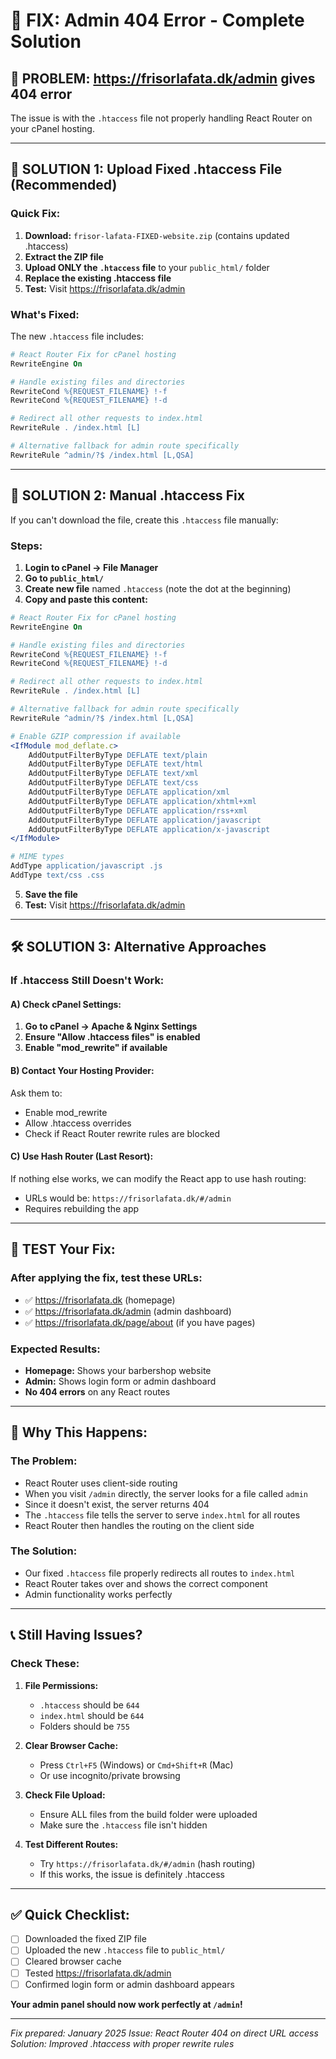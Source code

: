 # 🔧 FIX: Admin 404 Error - Complete Solution

## 🚨 **PROBLEM:** https://frisorlafata.dk/admin gives 404 error

The issue is with the `.htaccess` file not properly handling React Router on your cPanel hosting.

---

## 🎯 **SOLUTION 1: Upload Fixed .htaccess File (Recommended)**

### **Quick Fix:**
1. **Download:** `frisor-lafata-FIXED-website.zip` (contains updated .htaccess)
2. **Extract the ZIP file**
3. **Upload ONLY the `.htaccess` file** to your `public_html/` folder
4. **Replace the existing .htaccess file**
5. **Test:** Visit https://frisorlafata.dk/admin

### **What's Fixed:**
The new `.htaccess` file includes:
```apache
# React Router Fix for cPanel hosting
RewriteEngine On

# Handle existing files and directories
RewriteCond %{REQUEST_FILENAME} !-f
RewriteCond %{REQUEST_FILENAME} !-d

# Redirect all other requests to index.html
RewriteRule . /index.html [L]

# Alternative fallback for admin route specifically
RewriteRule ^admin/?$ /index.html [L,QSA]
```

---

## 🔧 **SOLUTION 2: Manual .htaccess Fix**

If you can't download the file, create this `.htaccess` file manually:

### **Steps:**
1. **Login to cPanel → File Manager**
2. **Go to `public_html/`**
3. **Create new file** named `.htaccess` (note the dot at the beginning)
4. **Copy and paste this content:**

```apache
# React Router Fix for cPanel hosting
RewriteEngine On

# Handle existing files and directories
RewriteCond %{REQUEST_FILENAME} !-f
RewriteCond %{REQUEST_FILENAME} !-d

# Redirect all other requests to index.html
RewriteRule . /index.html [L]

# Alternative fallback for admin route specifically
RewriteRule ^admin/?$ /index.html [L,QSA]

# Enable GZIP compression if available
<IfModule mod_deflate.c>
    AddOutputFilterByType DEFLATE text/plain
    AddOutputFilterByType DEFLATE text/html
    AddOutputFilterByType DEFLATE text/xml
    AddOutputFilterByType DEFLATE text/css
    AddOutputFilterByType DEFLATE application/xml
    AddOutputFilterByType DEFLATE application/xhtml+xml
    AddOutputFilterByType DEFLATE application/rss+xml
    AddOutputFilterByType DEFLATE application/javascript
    AddOutputFilterByType DEFLATE application/x-javascript
</IfModule>

# MIME types
AddType application/javascript .js
AddType text/css .css
```

5. **Save the file**
6. **Test:** Visit https://frisorlafata.dk/admin

---

## 🛠️ **SOLUTION 3: Alternative Approaches**

### **If .htaccess Still Doesn't Work:**

#### **A) Check cPanel Settings:**
1. **Go to cPanel → Apache & Nginx Settings**
2. **Ensure "Allow .htaccess files" is enabled**
3. **Enable "mod_rewrite" if available**

#### **B) Contact Your Hosting Provider:**
Ask them to:
- Enable mod_rewrite
- Allow .htaccess overrides
- Check if React Router rewrite rules are blocked

#### **C) Use Hash Router (Last Resort):**
If nothing else works, we can modify the React app to use hash routing:
- URLs would be: `https://frisorlafata.dk/#/admin`
- Requires rebuilding the app

---

## 🧪 **TEST Your Fix:**

### **After applying the fix, test these URLs:**
- ✅ https://frisorlafata.dk (homepage)
- ✅ https://frisorlafata.dk/admin (admin dashboard)
- ✅ https://frisorlafata.dk/page/about (if you have pages)

### **Expected Results:**
- **Homepage:** Shows your barbershop website
- **Admin:** Shows login form or admin dashboard
- **No 404 errors** on any React routes

---

## 🎉 **Why This Happens:**

### **The Problem:**
- React Router uses client-side routing
- When you visit `/admin` directly, the server looks for a file called `admin`
- Since it doesn't exist, the server returns 404
- The `.htaccess` file tells the server to serve `index.html` for all routes
- React Router then handles the routing on the client side

### **The Solution:**
- Our fixed `.htaccess` file properly redirects all routes to `index.html`
- React Router takes over and shows the correct component
- Admin functionality works perfectly

---

## 📞 **Still Having Issues?**

### **Check These:**

1. **File Permissions:**
   - `.htaccess` should be `644`
   - `index.html` should be `644`
   - Folders should be `755`

2. **Clear Browser Cache:**
   - Press `Ctrl+F5` (Windows) or `Cmd+Shift+R` (Mac)
   - Or use incognito/private browsing

3. **Check File Upload:**
   - Ensure ALL files from the build folder were uploaded
   - Make sure the `.htaccess` file isn't hidden

4. **Test Different Routes:**
   - Try `https://frisorlafata.dk/#/admin` (hash routing)
   - If this works, the issue is definitely .htaccess

---

## ✅ **Quick Checklist:**

- [ ] Downloaded the fixed ZIP file
- [ ] Uploaded the new `.htaccess` file to `public_html/`
- [ ] Cleared browser cache
- [ ] Tested https://frisorlafata.dk/admin
- [ ] Confirmed login form or admin dashboard appears

**Your admin panel should now work perfectly at `/admin`!**

---

*Fix prepared: January 2025*
*Issue: React Router 404 on direct URL access*
*Solution: Improved .htaccess with proper rewrite rules*